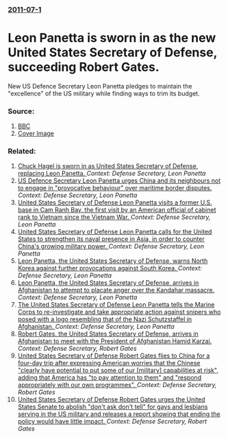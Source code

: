 ### [2011-07-1](/news/2011/07/1/index.md)

# Leon Panetta is sworn in as the new United States Secretary of Defense, succeeding Robert Gates. 

New US Defence Secretary Leon Panetta pledges to maintain the &quot;excellence&quot; of the US military while finding ways to trim its budget.


### Source:

1. [BBC](http://www.bbc.co.uk/news/world-us-canada-13998664)
1. [Cover Image](https://ichef-1.bbci.co.uk/news/1024/media/images/53816000/gif/_53816298_20ntg2vq.gif)

### Related:

1. [Chuck Hagel is sworn in as United States Secretary of Defense, replacing Leon Panetta. ](/news/2013/02/27/chuck-hagel-is-sworn-in-as-united-states-secretary-of-defense-replacing-leon-panetta.md) _Context: Defense Secretary, Leon Panetta_
2. [US Defence Secretary Leon Panetta urges China and its neighbours not to engage in "provocative behaviour" over maritime border disputes. ](/news/2012/09/16/us-defence-secretary-leon-panetta-urges-china-and-its-neighbours-not-to-engage-in-provocative-behaviour-over-maritime-border-disputes.md) _Context: Defense Secretary, Leon Panetta_
3. [United States Secretary of Defense Leon Panetta visits a former U.S. base in Cam Ranh Bay, the first visit by an American official of cabinet rank to Vietnam since the Vietnam War. ](/news/2012/06/3/united-states-secretary-of-defense-leon-panetta-visits-a-former-u-s-base-in-cam-ranh-bay-the-first-visit-by-an-american-official-of-cabine.md) _Context: Defense Secretary, Leon Panetta_
4. [United States Secretary of Defense Leon Panetta calls for the United States to strengthen its naval presence in Asia, in order to counter China's growing military power. ](/news/2012/05/30/united-states-secretary-of-defense-leon-panetta-calls-for-the-united-states-to-strengthen-its-naval-presence-in-asia-in-order-to-counter-ch.md) _Context: Defense Secretary, Leon Panetta_
5. [Leon Panetta, the United States Secretary of Defense, warns North Korea against further provocations against South Korea. ](/news/2012/04/24/leon-panetta-the-united-states-secretary-of-defense-warns-north-korea-against-further-provocations-against-south-korea.md) _Context: Defense Secretary, Leon Panetta_
6. [Leon Panetta, the United States Secretary of Defense, arrives in Afghanistan to attempt to placate anger over the Kandahar massacre. ](/news/2012/03/14/leon-panetta-the-united-states-secretary-of-defense-arrives-in-afghanistan-to-attempt-to-placate-anger-over-the-kandahar-massacre.md) _Context: Defense Secretary, Leon Panetta_
7. [The United States Secretary of Defense Leon Panetta tells the Marine Corps to re-investigate and take appropriate action against snipers who posed with a logo resembling that of the Nazi Schutzstaffel in Afghanistan. ](/news/2012/02/10/the-united-states-secretary-of-defense-leon-panetta-tells-the-marine-corps-to-re-investigate-and-take-appropriate-action-against-snipers-who.md) _Context: Defense Secretary, Leon Panetta_
8. [Robert Gates, the United States Secretary of Defense, arrives in Afghanistan to meet with the President of Afghanistan Hamid Karzai. ](/news/2011/03/7/robert-gates-the-united-states-secretary-of-defense-arrives-in-afghanistan-to-meet-with-the-president-of-afghanistan-hamid-karzai.md) _Context: Defense Secretary, Robert Gates_
9. [United States Secretary of Defense Robert Gates flies to China for a four-day trip after expressing American worries that the Chinese "clearly have potential to put some of our [military] capabilities at risk", adding that America has "to pay attention to them" and "respond appropriately with our own programmes". ](/news/2011/01/9/united-states-secretary-of-defense-robert-gates-flies-to-china-for-a-four-day-trip-after-expressing-american-worries-that-the-chinese-clear.md) _Context: Defense Secretary, Robert Gates_
10. [United States Secretary of Defense Robert Gates urges the United States Senate to abolish "don't ask don't tell" for gays and lesbians serving in the US military and releases a report showing that ending the policy would have little impact. ](/news/2010/11/30/united-states-secretary-of-defense-robert-gates-urges-the-united-states-senate-to-abolish-don-t-ask-don-t-tell-for-gays-and-lesbians-servi.md) _Context: Defense Secretary, Robert Gates_
